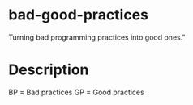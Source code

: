 # bad-good-practices
Turning bad programming practices into good ones."

# Description
BP = Bad practices
GP = Good practices
